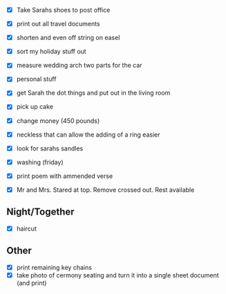 - [x] Take Sarahs shoes to post office
- [x] print out all travel documents
- [x] shorten and even off string on easel 
- [x] sort my holiday stuff out

- [x] measure wedding arch two parts for the car
- [x] personal stuff
- [x] get Sarah the dot things and put out in the living room

- [x] pick up cake
- [x] change money (450 pounds)
- [x] neckless that can allow the adding of a ring easier
- [x] look for sarahs sandles
- [x] washing (friday)
- [x] print poem with ammended verse
- [x] Mr and Mrs. Stared at top. Remove crossed out. Rest available 

## Night/Together
- [x] haircut

## Other
- [x] print remaining key chains
- [x] take photo of cermony seating and turn it into a single sheet document (and print)